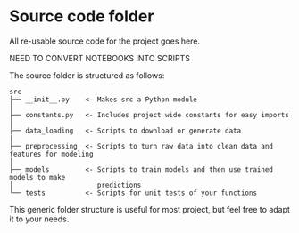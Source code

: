 # Source code folder

All re-usable source code for the project goes here. 

NEED TO CONVERT NOTEBOOKS INTO SCRIPTS

The source folder is structured as follows:
```
src
├── __init__.py    <- Makes src a Python module
│
├── constants.py   <- Includes project wide constants for easy imports
│
├── data_loading   <- Scripts to download or generate data
|
├── preprocessing  <- Scripts to turn raw data into clean data and features for modeling
│
├── models         <- Scripts to train models and then use trained models to make
│                     predictions
└── tests          <- Scripts for unit tests of your functions
```

This generic folder structure is useful for most project, but feel free to adapt it to your needs.